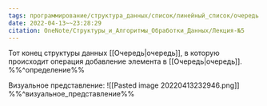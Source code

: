 ```yaml
---
tags: программирование/структура_данных/список/линейный_список/очередь
date: 2022-04-13~~23:28:29
citation: OneNote/Структуры_и_Алгоритмы_Обработки_Данных/Лекция-№5
---
```

Тот конец структуры данных [[Очередь|очередь]], в которую происходит операция добавление элемента в [[Очередь|очередь]].
%%^определение%%

Визуальное представление:
![[Pasted image 20220413232946.png]]
%%^визуальное_представление%%